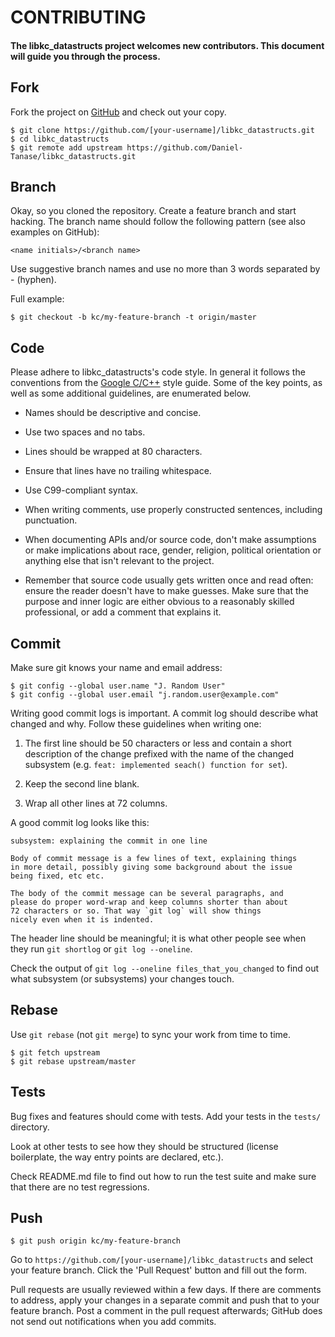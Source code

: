 # CONTRIBUTING

#### The libkc_datastructs project welcomes new contributors. This document will guide you through the process.

## Fork

Fork the project on [GitHub](https://github.com/Daniel-Tanase/libkc_datastructs)
and check out your copy.

```
$ git clone https://github.com/[your-username]/libkc_datastructs.git
$ cd libkc_datastructs
$ git remote add upstream https://github.com/Daniel-Tanase/libkc_datastructs.git
```

## Branch

Okay, so you cloned the repository. Create a feature branch and start hacking.
The branch name should follow the following pattern (see also examples on GitHub):

`<name initials>/<branch name>`

Use suggestive branch names and use no more than 3 words separated by - (hyphen).

Full example:

`$ git checkout -b kc/my-feature-branch -t origin/master`

## Code

Please adhere to libkc_datastructs's code style. In general it follows the
conventions from the [Google C/C++](https://google.github.io/styleguide/cppguide.html)
style guide. Some of the key points, as well as some additional guidelines, are
enumerated below.

- Names should be descriptive and concise.

- Use two spaces and no tabs.

- Lines should be wrapped at 80 characters.

- Ensure that lines have no trailing whitespace.

- Use C99-compliant syntax.

- When writing comments, use properly constructed sentences, including punctuation.

- When documenting APIs and/or source code, don't make assumptions or make
implications about race, gender, religion, political orientation or anything
else that isn't relevant to the project.

- Remember that source code usually gets written once and read often: ensure the
reader doesn't have to make guesses. Make sure that the purpose and inner logic
are either obvious to a reasonably skilled professional, or add a comment that
explains it.

## Commit

Make sure git knows your name and email address:

```
$ git config --global user.name "J. Random User"
$ git config --global user.email "j.random.user@example.com"
```

Writing good commit logs is important. A commit log should describe what changed
and why. Follow these guidelines when writing one:

1. The first line should be 50 characters or less and contain a short description
of the change prefixed with the name of the changed subsystem
(e.g. `feat: implemented seach() function for set`).

2. Keep the second line blank.

3. Wrap all other lines at 72 columns.

A good commit log looks like this:

```
subsystem: explaining the commit in one line

Body of commit message is a few lines of text, explaining things
in more detail, possibly giving some background about the issue
being fixed, etc etc.

The body of the commit message can be several paragraphs, and
please do proper word-wrap and keep columns shorter than about
72 characters or so. That way `git log` will show things
nicely even when it is indented.
```

The header line should be meaningful; it is what other people see when they run
`git shortlog` or `git log --oneline`.

Check the output of `git log --oneline files_that_you_changed` to find out what
subsystem (or subsystems) your changes touch.

## Rebase

Use `git rebase` (not `git merge`) to sync your work from time to time.

```
$ git fetch upstream
$ git rebase upstream/master
```

## Tests

Bug fixes and features should come with tests. Add your tests in the `tests/`
directory.

Look at other tests to see how they should be structured (license boilerplate,
the way entry points are declared, etc.).

Check README.md file to find out how to run the test suite and make sure that
there are no test regressions.

## Push

```
$ git push origin kc/my-feature-branch
```

Go to `https://github.com/[your-username]/libkc_datastructs` and select your
feature branch. Click the 'Pull Request' button and fill out the form.

Pull requests are usually reviewed within a few days. If there are comments to
address, apply your changes in a separate commit and push that to your feature
branch. Post a comment in the pull request afterwards; GitHub does not send out
notifications when you add commits.
